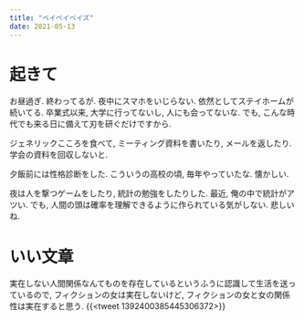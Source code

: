 ```yaml
---
title: "ベイベイベイズ"
date: 2021-05-13
---
```


# 起きて
お昼過ぎ. 終わってるが. 夜中にスマホをいじらない. 依然としてステイホームが続いてる. 卒業式以来, 大学に行ってないし, 人にも会ってないな. でも, こんな時代でも来る日に備えて刃を研ぐだけですから.

ジェネリックこころを食べて, ミーティング資料を書いたり, メールを返したり. 学会の資料を回収しないと.

夕飯前には性格診断をした. こういうの高校の頃, 毎年やっていたな. 懐かしい.

夜は人を撃つゲームをしたり, 統計の勉強をしたりした. 最近, 俺の中で統計がアツい. でも, 人間の頭は確率を理解できるように作られている気がしない. 悲しいね.

# いい文章
実在しない人間関係なんてものを存在しているというふうに認識して生活を送っているので, フィクションの女は実在しないけど, フィクションの女と女の関係性は実在すると思う.
{{<tweet 1392400385445306372>}}